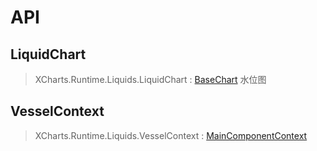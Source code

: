 # API

## LiquidChart

> XCharts.Runtime.Liquids.LiquidChart : [BaseChart](https://xcharts-team.github.io/docs/api#basechart)
水位图

## VesselContext

> XCharts.Runtime.Liquids.VesselContext : [MainComponentContext](https://xcharts-team.github.io/docs/api#maincomponentcontext)

